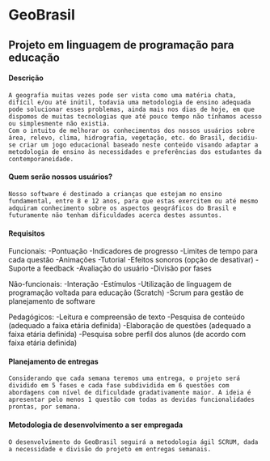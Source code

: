 ﻿# GeoBrasil
## Projeto em linguagem de programação para educação 

#### Descrição 
	A geografia muitas vezes pode ser vista como uma matéria chata, difícil e/ou até inútil, todavia uma metodologia de ensino adequada pode solucionar esses problemas, ainda mais nos dias de hoje, em que dispomos de muitas tecnologias que até pouco tempo não tínhamos acesso ou simplesmente não existia. 
	Com o intuito de melhorar os conhecimentos dos nossos usuários sobre área, relevo, clima, hidrografia, vegetação, etc. do Brasil, decidiu-se criar um jogo educacional baseado neste conteúdo visando adaptar a metodologia de ensino às necessidades e preferências dos estudantes da contemporaneidade. 

#### Quem serão nossos usuários?
	Nosso software é destinado a crianças que estejam no ensino fundamental, entre 8 e 12 anos, para que estas exercitem ou até mesmo adquiram conhecimento sobre os aspectos geográficos do Brasil e futuramente não tenham dificuldades acerca destes assuntos.

#### Requisitos 

Funcionais:
-Pontuação
-Indicadores de progresso
-Limites de tempo para cada questão
-Animações
-Tutorial
-Efeitos sonoros (opção de desativar)
-Suporte a feedback
-Avaliação do usuário
-Divisão por fases

Não-funcionais:
-Interação
-Estímulos
-Utilização de linguagem de programação voltada para educação (Scratch)
-Scrum para gestão de planejamento de software 

Pedagógicos:
-Leitura e compreensão de texto
-Pesquisa de conteúdo (adequado a faixa etária definida) 
-Elaboração de questões (adequado a faixa etária definida) 
-Pesquisa sobre perfil dos alunos (de acordo com faixa etária definida) 

#### Planejamento de entregas
	Considerando que cada semana teremos uma entrega, o projeto será dividido em 5 fases e cada fase subdividida em 6 questões com abordagens com nível de dificuldade gradativamente maior. A ideia é apresentar pelo menos 1 questão com todas as devidas funcionalidades prontas, por semana.

#### Metodologia de desenvolvimento a ser empregada
	O desenvolvimento do GeoBrasil seguirá a metodologia ágil SCRUM, dada a necessidade e divisão do projeto em entregas semanais.


